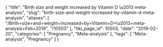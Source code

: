 {
    "title": "Birth size and weight increased by Vitamin D \u2013 meta-analysis",
    "slug": "birth-size-and-weight-increased-by-vitamin-d-meta-analysis",
    "aliases": [
        "/Birth+size+and+weight+increased+by+Vitamin+D+\u2013+meta-analysis+Feb+2019",
        "/10503"
    ],
    "tiki_page_id": 10503,
    "date": "2019-02-20",
    "categories": [
        "Pregnancy",
        "Meta-analysis"
    ],
    "tags": [
        "Meta-analysis",
        "Pregnancy"
    ]
}
